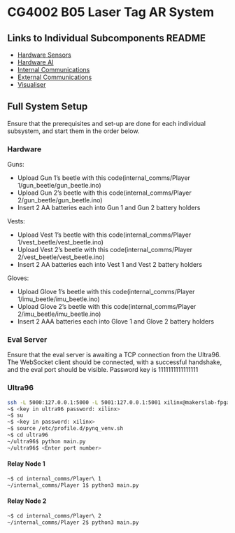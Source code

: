 # CG4002 B05 Laser Tag AR System

## Links to Individual Subcomponents README
* [Hardware Sensors](hardware/README.md)
* [Hardware AI](hardware-ai/README.md)
* [Internal Communications](internal_comms/README.md)
* [External Communications](external_comms/README.md)
* [Visualiser](visualizer/README.md)

## Full System Setup
Ensure that the prerequisites and set-up are done for each individual subsystem, and start them in the order below.

### Hardware 
Guns:
* Upload Gun 1’s beetle with this code(internal_comms/Player 1/gun_beetle/gun_beetle.ino)
* Upload Gun 2’s beetle with this code(internal_comms/Player 2/gun_beetle/gun_beetle.ino)
* Insert 2 AA batteries each into Gun 1 and Gun 2 battery holders

Vests:
* Upload Vest 1’s beetle with this code(internal_comms/Player 1/vest_beetle/vest_beetle.ino)
* Upload Vest 2’s beetle with this code(internal_comms/Player 2/vest_beetle/vest_beetle.ino)
* Insert 2 AA batteries each into Vest 1 and Vest 2 battery holders

Gloves:
* Upload Glove 1’s beetle with this code(internal_comms/Player 1/imu_beetle/imu_beetle.ino)
* Upload Glove 2’s beetle with this code(internal_comms/Player 2/imu_beetle/imu_beetle.ino)
* Insert 2 AAA batteries each into Glove 1 and Glove 2 battery holders

### Eval Server
Ensure that the eval server is awaiting a TCP connection from the Ultra96. The WebSocket client should be connected, with a successful handshake, and the eval port should be visible.
Password key is 1111111111111111

### Ultra96
```sh
ssh -L 5000:127.0.0.1:5000 -L 5001:127.0.0.1:5001 xilinx@makerslab-fpga-17.d2.comp.nus.edu.sg
~$ <key in ultra96 password: xilinx>
~$ su
~$ <key in password: xilinx>
~$ source /etc/profile.d/pynq_venv.sh
~$ cd ultra96
~/ultra96$ python main.py
~/ultra96$ <Enter port number>
```

#### Relay Node 1
```sh 
~$ cd internal_comms/Player\ 1
~/internal_comms/Player 1$ python3 main.py
```
#### Relay Node 2
```sh 
~$ cd internal_comms/Player\ 2
~/internal_comms/Player 2$ python3 main.py
```
